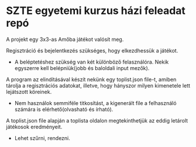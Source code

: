 # SZTE egyetemi kurzus házi feleadat repó

A projekt egy 3x3-as Amőba játékot valósít meg.

Regisztráció és bejelentkezés szükséges, hogy elkezdhessük a játékot.
* A beléptetéshez szükség van két különböző felasználóra. Nekik egyszerre kell belépniük(jobb és baloldali input mezők).

A program az elindításával készít nekünk egy toplist.json file-t, amiben tárolja a regisztrációs adatokat, illetve, hogy hányszor milyen kimenetele lett lejátszott köreinek.
* Nem használok semmiféle titkosítást, a kigenerált file a felhasználó számára is elérhető(olvasható és írható).

A toplist.json file alapján a toplista oldalon megtekinthetjük az eddig letárolt játékosok eredményeit.
* Lehet szűrni, rendezni.
